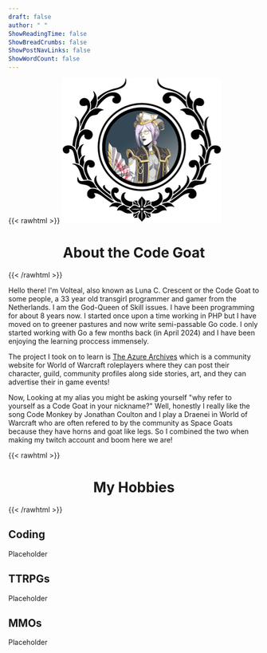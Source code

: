 ```yaml
---
draft: false
author: " "
ShowReadingTime: false
ShowBreadCrumbs: false
ShowPostNavLinks: false
ShowWordCount: false
---
```


{{< rawhtml >}}
  <img src="./codegoat_small.png" style="margin-left: auto; margin-right: auto;">
  <h1 style="text-align: center;">About the Code Goat</h1>
{{< /rawhtml >}}

Hello there! I'm Volteal, also known as Luna C. Crescent or the Code Goat to some people, a 33 year old transgirl programmer and gamer from the Netherlands. I am the God-Queen of Skill issues. I  have been programming for about 8 years now. I started once upon a time working in PHP but I have moved on to greener pastures and now write semi-passable Go code. I only started working with Go a few months back (in April 2024) and I have been enjoying the learning proccess immensely.

The project I took on to learn is [The Azure Archives](/TheCodeGoatDen/projects/the-azure-archives) which is a community website for World of Warcraft roleplayers where they can post their character, guild, community profiles along side stories, art, and they can advertise their in game events!

Now, Looking at my alias you might be asking yourself "why refer to yourself as a Code Goat in your nickname?" Well, honestly I really like the song Code Monkey by Jonathan Coulton and I play a Draenei in World of Warcraft who are often refered to by the community as Space Goats because they have horns and goat like legs. So I combined the two when making my twitch account and boom here we are!

{{< rawhtml >}}
  <h1 style="text-align: center;">My Hobbies</h1>
{{< /rawhtml >}}

## Coding
Placeholder

## TTRPGs
Placeholder

## MMOs
Placeholder
